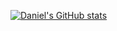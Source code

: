 [![Daniel's GitHub stats](https://github-readme-stats.vercel.app/api?username=danieltoth-sys)](https://github.com/danieltoth-sys/github-readme-stats)
